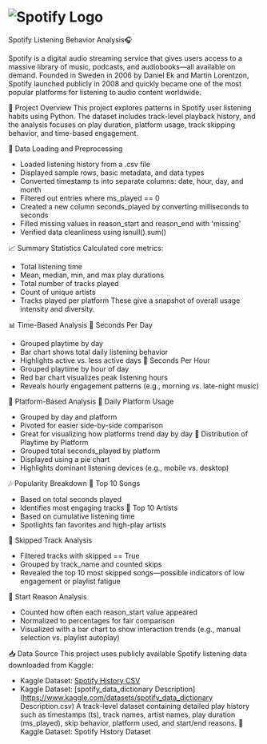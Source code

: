 # ![Spotify Logo](https://upload.wikimedia.org/wikipedia/commons/2/26/Spotify_logo_with_text.svg)
Spotify Listening Behavior Analysis🎧

Spotify is a digital audio streaming service that gives users access to a massive library of music, podcasts, and audiobooks—all available on demand. Founded in Sweden in 2006 by Daniel Ek and Martin Lorentzon, Spotify launched publicly in 2008 and quickly became one of the most popular platforms for listening to audio content worldwide.


📝 Project Overview
This project explores patterns in Spotify user listening habits using Python. The dataset includes track-level playback history, and the analysis focuses on play duration, platform usage, track skipping behavior, and time-based engagement.

📂 Data Loading and Preprocessing
- Loaded listening history from a .csv file
- Displayed sample rows, basic metadata, and data types
- Converted timestamp ts into separate columns: date, hour, day, and month
- Filtered out entries where ms_played == 0
- Created a new column seconds_played by converting milliseconds to seconds
- Filled missing values in reason_start and reason_end with 'missing'
- Verified data cleanliness using isnull().sum()

📈 Summary Statistics
Calculated core metrics:
- Total listening time
- Mean, median, min, and max play durations
- Total number of tracks played
- Count of unique artists
- Tracks played per platform
These give a snapshot of overall usage intensity and diversity.

📊 Time-Based Analysis
🔹 Seconds Per Day
- Grouped playtime by day
- Bar chart shows total daily listening behavior
- Highlights active vs. less active days
🔹 Seconds Per Hour
- Grouped playtime by hour of day
- Red bar chart visualizes peak listening hours
- Reveals hourly engagement patterns (e.g., morning vs. late-night music)

📱 Platform-Based Analysis
🔹 Daily Platform Usage
- Grouped by day and platform
- Pivoted for easier side-by-side comparison
- Great for visualizing how platforms trend day by day
🔹 Distribution of Playtime by Platform
- Grouped total seconds_played by platform
- Displayed using a pie chart
- Highlights dominant listening devices (e.g., mobile vs. desktop)

🎶 Popularity Breakdown
🔹 Top 10 Songs
- Based on total seconds played
- Identifies most engaging tracks
🔹 Top 10 Artists
- Based on cumulative listening time
- Spotlights fan favorites and high-play artists

🚫 Skipped Track Analysis
- Filtered tracks with skipped == True
- Grouped by track_name and counted skips
- Revealed the top 10 most skipped songs—possible indicators of low engagement or playlist fatigue

🧭 Start Reason Analysis
- Counted how often each reason_start value appeared
- Normalized to percentages for fair comparison
- Visualized with a bar chart to show interaction trends (e.g., manual selection vs. playlist autoplay)


📥 Data Source
This project uses publicly available Spotify listening data downloaded from Kaggle:
- Kaggle Dataset: [Spotify History CSV](https://www.kaggle.com/datasets/spotify_history.csv)
- Kaggle Dataset: [spotify_data_dictionary Description](https://www.kaggle.com/datasets/spotify_data_dictionary Description.csv)
A track-level dataset containing detailed play history such as timestamps (ts), track names, artist names, play duration (ms_played), skip behavior, platform used, and start/end reasons.
🔗 Kaggle Dataset: Spotify History Dataset



